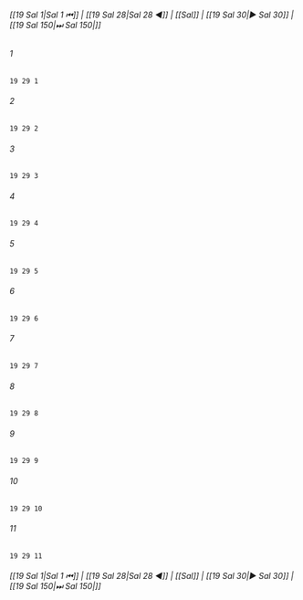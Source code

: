 
###### [[19 Sal 1|Sal 1 ⏮]] | [[19 Sal 28|Sal 28 ◀]] | [[Sal]] | [[19 Sal 30|▶ Sal 30]] | [[19 Sal 150|⏭ Sal 150|]]

###### 1
``` verse
19 29 1 
```
###### 2
``` verse
19 29 2 
```
###### 3
``` verse
19 29 3 
```
###### 4
``` verse
19 29 4 
```
###### 5
``` verse
19 29 5 
```
###### 6
``` verse
19 29 6 
```
###### 7
``` verse
19 29 7 
```
###### 8
``` verse
19 29 8 
```
###### 9
``` verse
19 29 9 
```
###### 10
``` verse
19 29 10 
```
###### 11
``` verse
19 29 11 
```

###### [[19 Sal 1|Sal 1 ⏮]] | [[19 Sal 28|Sal 28 ◀]] | [[Sal]] | [[19 Sal 30|▶ Sal 30]] | [[19 Sal 150|⏭ Sal 150|]]

